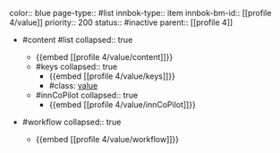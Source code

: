 color:: blue
page-type:: #list
innbok-type:: item
innbok-bm-id:: [[profile 4/value]]
priority:: 200
status:: #inactive
parent:: [[profile 4]]

- #content #list
  collapsed:: true
	- {{embed [[profile 4/value/content]]}}
  - #keys
    collapsed:: true
	  - {{embed [[profile 4/value/keys]]}}
	  - #class: [value](https://go.innbok.com/#/page/innBoK%2Fclass%2Fvalue)
  - #innCoPilot
    collapsed:: true
	  - {{embed [[profile 4/value/innCoPilot]]}}

- #workflow
  collapsed:: true
	- {{embed [[profile 4/value/workflow]]}}

